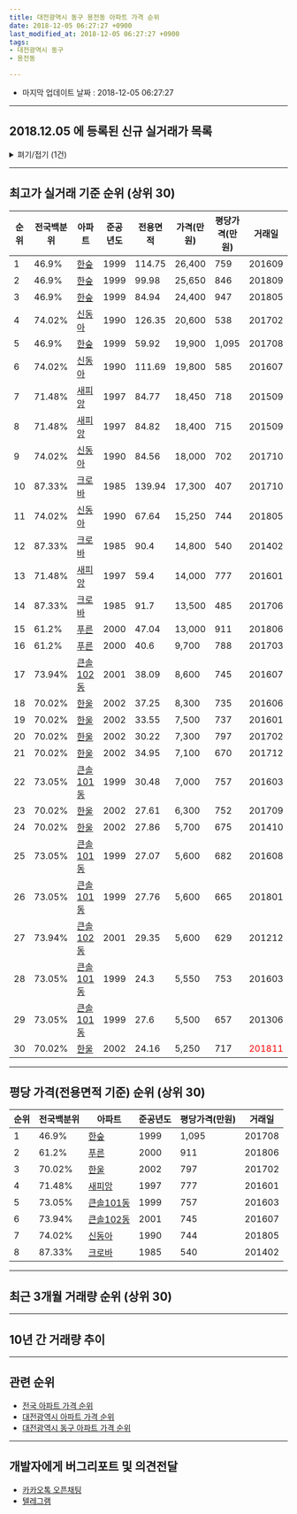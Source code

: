 ```yaml
---
title: 대전광역시 동구 용전동 아파트 가격 순위
date: 2018-12-05 06:27:27 +0900
last_modified_at: 2018-12-05 06:27:27 +0900
tags:
- 대전광역시 동구
- 용전동

---
```


* 마지막 업데이트 날짜 : 2018-12-05 06:27:27

---

## 2018.12.05 에 등록된 신규 실거래가 목록

<details>
<summary>펴기/접기 (1건)</summary>
<div markdown="1">

|아파트|전국백분위|준공년도|전용면적|가격(만원)|평당가격(만원)|거래일|
|---|---|---|---|---|---|---|
|[한울](https://search.naver.com/search.naver?query=%EB%8C%80%EC%A0%84%EA%B4%91%EC%97%AD%EC%8B%9C+%EB%8F%99%EA%B5%AC+%EC%9A%A9%EC%A0%84%EB%8F%99+%ED%95%9C%EC%9A%B8)|70.02%|2002|37.25|7,200|637|<span style="color:red">201812</span>|


</div>
</details>

---

## 최고가 실거래 기준 순위 (상위 30)


|순위|전국백분위|아파트|준공년도|전용면적|가격(만원)|평당가격(만원)|거래일|
|---|---|---|---|---|---|---|---|
|1|46.9%|[한숲](https://search.naver.com/search.naver?query=%EB%8C%80%EC%A0%84%EA%B4%91%EC%97%AD%EC%8B%9C+%EB%8F%99%EA%B5%AC+%EC%9A%A9%EC%A0%84%EB%8F%99+%ED%95%9C%EC%88%B2)|1999|114.75|26,400|759|201609|
|2|46.9%|[한숲](https://search.naver.com/search.naver?query=%EB%8C%80%EC%A0%84%EA%B4%91%EC%97%AD%EC%8B%9C+%EB%8F%99%EA%B5%AC+%EC%9A%A9%EC%A0%84%EB%8F%99+%ED%95%9C%EC%88%B2)|1999|99.98|25,650|846|201809|
|3|46.9%|[한숲](https://search.naver.com/search.naver?query=%EB%8C%80%EC%A0%84%EA%B4%91%EC%97%AD%EC%8B%9C+%EB%8F%99%EA%B5%AC+%EC%9A%A9%EC%A0%84%EB%8F%99+%ED%95%9C%EC%88%B2)|1999|84.94|24,400|947|201805|
|4|74.02%|[신동아](https://search.naver.com/search.naver?query=%EB%8C%80%EC%A0%84%EA%B4%91%EC%97%AD%EC%8B%9C+%EB%8F%99%EA%B5%AC+%EC%9A%A9%EC%A0%84%EB%8F%99+%EC%8B%A0%EB%8F%99%EC%95%84)|1990|126.35|20,600|538|201702|
|5|46.9%|[한숲](https://search.naver.com/search.naver?query=%EB%8C%80%EC%A0%84%EA%B4%91%EC%97%AD%EC%8B%9C+%EB%8F%99%EA%B5%AC+%EC%9A%A9%EC%A0%84%EB%8F%99+%ED%95%9C%EC%88%B2)|1999|59.92|19,900|1,095|201708|
|6|74.02%|[신동아](https://search.naver.com/search.naver?query=%EB%8C%80%EC%A0%84%EA%B4%91%EC%97%AD%EC%8B%9C+%EB%8F%99%EA%B5%AC+%EC%9A%A9%EC%A0%84%EB%8F%99+%EC%8B%A0%EB%8F%99%EC%95%84)|1990|111.69|19,800|585|201607|
|7|71.48%|[새피앙](https://search.naver.com/search.naver?query=%EB%8C%80%EC%A0%84%EA%B4%91%EC%97%AD%EC%8B%9C+%EB%8F%99%EA%B5%AC+%EC%9A%A9%EC%A0%84%EB%8F%99+%EC%83%88%ED%94%BC%EC%95%99)|1997|84.77|18,450|718|201509|
|8|71.48%|[새피앙](https://search.naver.com/search.naver?query=%EB%8C%80%EC%A0%84%EA%B4%91%EC%97%AD%EC%8B%9C+%EB%8F%99%EA%B5%AC+%EC%9A%A9%EC%A0%84%EB%8F%99+%EC%83%88%ED%94%BC%EC%95%99)|1997|84.82|18,400|715|201509|
|9|74.02%|[신동아](https://search.naver.com/search.naver?query=%EB%8C%80%EC%A0%84%EA%B4%91%EC%97%AD%EC%8B%9C+%EB%8F%99%EA%B5%AC+%EC%9A%A9%EC%A0%84%EB%8F%99+%EC%8B%A0%EB%8F%99%EC%95%84)|1990|84.56|18,000|702|201710|
|10|87.33%|[크로바](https://search.naver.com/search.naver?query=%EB%8C%80%EC%A0%84%EA%B4%91%EC%97%AD%EC%8B%9C+%EB%8F%99%EA%B5%AC+%EC%9A%A9%EC%A0%84%EB%8F%99+%ED%81%AC%EB%A1%9C%EB%B0%94)|1985|139.94|17,300|407|201710|
|11|74.02%|[신동아](https://search.naver.com/search.naver?query=%EB%8C%80%EC%A0%84%EA%B4%91%EC%97%AD%EC%8B%9C+%EB%8F%99%EA%B5%AC+%EC%9A%A9%EC%A0%84%EB%8F%99+%EC%8B%A0%EB%8F%99%EC%95%84)|1990|67.64|15,250|744|201805|
|12|87.33%|[크로바](https://search.naver.com/search.naver?query=%EB%8C%80%EC%A0%84%EA%B4%91%EC%97%AD%EC%8B%9C+%EB%8F%99%EA%B5%AC+%EC%9A%A9%EC%A0%84%EB%8F%99+%ED%81%AC%EB%A1%9C%EB%B0%94)|1985|90.4|14,800|540|201402|
|13|71.48%|[새피앙](https://search.naver.com/search.naver?query=%EB%8C%80%EC%A0%84%EA%B4%91%EC%97%AD%EC%8B%9C+%EB%8F%99%EA%B5%AC+%EC%9A%A9%EC%A0%84%EB%8F%99+%EC%83%88%ED%94%BC%EC%95%99)|1997|59.4|14,000|777|201601|
|14|87.33%|[크로바](https://search.naver.com/search.naver?query=%EB%8C%80%EC%A0%84%EA%B4%91%EC%97%AD%EC%8B%9C+%EB%8F%99%EA%B5%AC+%EC%9A%A9%EC%A0%84%EB%8F%99+%ED%81%AC%EB%A1%9C%EB%B0%94)|1985|91.7|13,500|485|201706|
|15|61.2%|[푸른](https://search.naver.com/search.naver?query=%EB%8C%80%EC%A0%84%EA%B4%91%EC%97%AD%EC%8B%9C+%EB%8F%99%EA%B5%AC+%EC%9A%A9%EC%A0%84%EB%8F%99+%ED%91%B8%EB%A5%B8)|2000|47.04|13,000|911|201806|
|16|61.2%|[푸른](https://search.naver.com/search.naver?query=%EB%8C%80%EC%A0%84%EA%B4%91%EC%97%AD%EC%8B%9C+%EB%8F%99%EA%B5%AC+%EC%9A%A9%EC%A0%84%EB%8F%99+%ED%91%B8%EB%A5%B8)|2000|40.6|9,700|788|201703|
|17|73.94%|[큰솔102동](https://search.naver.com/search.naver?query=%EB%8C%80%EC%A0%84%EA%B4%91%EC%97%AD%EC%8B%9C+%EB%8F%99%EA%B5%AC+%EC%9A%A9%EC%A0%84%EB%8F%99+%ED%81%B0%EC%86%94102%EB%8F%99)|2001|38.09|8,600|745|201607|
|18|70.02%|[한울](https://search.naver.com/search.naver?query=%EB%8C%80%EC%A0%84%EA%B4%91%EC%97%AD%EC%8B%9C+%EB%8F%99%EA%B5%AC+%EC%9A%A9%EC%A0%84%EB%8F%99+%ED%95%9C%EC%9A%B8)|2002|37.25|8,300|735|201606|
|19|70.02%|[한울](https://search.naver.com/search.naver?query=%EB%8C%80%EC%A0%84%EA%B4%91%EC%97%AD%EC%8B%9C+%EB%8F%99%EA%B5%AC+%EC%9A%A9%EC%A0%84%EB%8F%99+%ED%95%9C%EC%9A%B8)|2002|33.55|7,500|737|201601|
|20|70.02%|[한울](https://search.naver.com/search.naver?query=%EB%8C%80%EC%A0%84%EA%B4%91%EC%97%AD%EC%8B%9C+%EB%8F%99%EA%B5%AC+%EC%9A%A9%EC%A0%84%EB%8F%99+%ED%95%9C%EC%9A%B8)|2002|30.22|7,300|797|201702|
|21|70.02%|[한울](https://search.naver.com/search.naver?query=%EB%8C%80%EC%A0%84%EA%B4%91%EC%97%AD%EC%8B%9C+%EB%8F%99%EA%B5%AC+%EC%9A%A9%EC%A0%84%EB%8F%99+%ED%95%9C%EC%9A%B8)|2002|34.95|7,100|670|201712|
|22|73.05%|[큰솔101동](https://search.naver.com/search.naver?query=%EB%8C%80%EC%A0%84%EA%B4%91%EC%97%AD%EC%8B%9C+%EB%8F%99%EA%B5%AC+%EC%9A%A9%EC%A0%84%EB%8F%99+%ED%81%B0%EC%86%94101%EB%8F%99)|1999|30.48|7,000|757|201603|
|23|70.02%|[한울](https://search.naver.com/search.naver?query=%EB%8C%80%EC%A0%84%EA%B4%91%EC%97%AD%EC%8B%9C+%EB%8F%99%EA%B5%AC+%EC%9A%A9%EC%A0%84%EB%8F%99+%ED%95%9C%EC%9A%B8)|2002|27.61|6,300|752|201709|
|24|70.02%|[한울](https://search.naver.com/search.naver?query=%EB%8C%80%EC%A0%84%EA%B4%91%EC%97%AD%EC%8B%9C+%EB%8F%99%EA%B5%AC+%EC%9A%A9%EC%A0%84%EB%8F%99+%ED%95%9C%EC%9A%B8)|2002|27.86|5,700|675|201410|
|25|73.05%|[큰솔101동](https://search.naver.com/search.naver?query=%EB%8C%80%EC%A0%84%EA%B4%91%EC%97%AD%EC%8B%9C+%EB%8F%99%EA%B5%AC+%EC%9A%A9%EC%A0%84%EB%8F%99+%ED%81%B0%EC%86%94101%EB%8F%99)|1999|27.07|5,600|682|201608|
|26|73.05%|[큰솔101동](https://search.naver.com/search.naver?query=%EB%8C%80%EC%A0%84%EA%B4%91%EC%97%AD%EC%8B%9C+%EB%8F%99%EA%B5%AC+%EC%9A%A9%EC%A0%84%EB%8F%99+%ED%81%B0%EC%86%94101%EB%8F%99)|1999|27.76|5,600|665|201801|
|27|73.94%|[큰솔102동](https://search.naver.com/search.naver?query=%EB%8C%80%EC%A0%84%EA%B4%91%EC%97%AD%EC%8B%9C+%EB%8F%99%EA%B5%AC+%EC%9A%A9%EC%A0%84%EB%8F%99+%ED%81%B0%EC%86%94102%EB%8F%99)|2001|29.35|5,600|629|201212|
|28|73.05%|[큰솔101동](https://search.naver.com/search.naver?query=%EB%8C%80%EC%A0%84%EA%B4%91%EC%97%AD%EC%8B%9C+%EB%8F%99%EA%B5%AC+%EC%9A%A9%EC%A0%84%EB%8F%99+%ED%81%B0%EC%86%94101%EB%8F%99)|1999|24.3|5,550|753|201603|
|29|73.05%|[큰솔101동](https://search.naver.com/search.naver?query=%EB%8C%80%EC%A0%84%EA%B4%91%EC%97%AD%EC%8B%9C+%EB%8F%99%EA%B5%AC+%EC%9A%A9%EC%A0%84%EB%8F%99+%ED%81%B0%EC%86%94101%EB%8F%99)|1999|27.6|5,500|657|201306|
|30|70.02%|[한울](https://search.naver.com/search.naver?query=%EB%8C%80%EC%A0%84%EA%B4%91%EC%97%AD%EC%8B%9C+%EB%8F%99%EA%B5%AC+%EC%9A%A9%EC%A0%84%EB%8F%99+%ED%95%9C%EC%9A%B8)|2002|24.16|5,250|717|<span style="color:red">201811</span>|


---

## 평당 가격(전용면적 기준) 순위 (상위 30)


|순위|전국백분위|아파트|준공년도|평당가격(만원)|거래일|
|---|---|---|---|---|---|
|1|46.9%|[한숲](https://search.naver.com/search.naver?query=%EB%8C%80%EC%A0%84%EA%B4%91%EC%97%AD%EC%8B%9C+%EB%8F%99%EA%B5%AC+%EC%9A%A9%EC%A0%84%EB%8F%99+%ED%95%9C%EC%88%B2)|1999|1,095|201708|
|2|61.2%|[푸른](https://search.naver.com/search.naver?query=%EB%8C%80%EC%A0%84%EA%B4%91%EC%97%AD%EC%8B%9C+%EB%8F%99%EA%B5%AC+%EC%9A%A9%EC%A0%84%EB%8F%99+%ED%91%B8%EB%A5%B8)|2000|911|201806|
|3|70.02%|[한울](https://search.naver.com/search.naver?query=%EB%8C%80%EC%A0%84%EA%B4%91%EC%97%AD%EC%8B%9C+%EB%8F%99%EA%B5%AC+%EC%9A%A9%EC%A0%84%EB%8F%99+%ED%95%9C%EC%9A%B8)|2002|797|201702|
|4|71.48%|[새피앙](https://search.naver.com/search.naver?query=%EB%8C%80%EC%A0%84%EA%B4%91%EC%97%AD%EC%8B%9C+%EB%8F%99%EA%B5%AC+%EC%9A%A9%EC%A0%84%EB%8F%99+%EC%83%88%ED%94%BC%EC%95%99)|1997|777|201601|
|5|73.05%|[큰솔101동](https://search.naver.com/search.naver?query=%EB%8C%80%EC%A0%84%EA%B4%91%EC%97%AD%EC%8B%9C+%EB%8F%99%EA%B5%AC+%EC%9A%A9%EC%A0%84%EB%8F%99+%ED%81%B0%EC%86%94101%EB%8F%99)|1999|757|201603|
|6|73.94%|[큰솔102동](https://search.naver.com/search.naver?query=%EB%8C%80%EC%A0%84%EA%B4%91%EC%97%AD%EC%8B%9C+%EB%8F%99%EA%B5%AC+%EC%9A%A9%EC%A0%84%EB%8F%99+%ED%81%B0%EC%86%94102%EB%8F%99)|2001|745|201607|
|7|74.02%|[신동아](https://search.naver.com/search.naver?query=%EB%8C%80%EC%A0%84%EA%B4%91%EC%97%AD%EC%8B%9C+%EB%8F%99%EA%B5%AC+%EC%9A%A9%EC%A0%84%EB%8F%99+%EC%8B%A0%EB%8F%99%EC%95%84)|1990|744|201805|
|8|87.33%|[크로바](https://search.naver.com/search.naver?query=%EB%8C%80%EC%A0%84%EA%B4%91%EC%97%AD%EC%8B%9C+%EB%8F%99%EA%B5%AC+%EC%9A%A9%EC%A0%84%EB%8F%99+%ED%81%AC%EB%A1%9C%EB%B0%94)|1985|540|201402|


---

## 최근 3개월 거래량 순위 (상위 30)


<div style="width:100%;">
    <canvas id="deal_count_ranking" height="250"></canvas>
</div>


<script>
new Chart(document.getElementById("deal_count_ranking"), {
    type: 'horizontalBar',
    data: {
        labels: ['한숲', '신동아', '한울', '새피앙', '큰솔101동', '큰솔102동', '푸른'],
        datasets: [{
            label: '실거래 수',
            data: [5, 4, 3, 2, 2, 2, 2],
            borderColor: "rgba(255, 0, 128, 1)",
            backgroundColor: "rgba(255, 0, 128, 0.5)",
            fill: false,
        }]
    },
    options: {
        responsive: true,
        title: {
            display: true,
            text: '최근 3개월 거래량 순위'
        },
        tooltips: {
            mode: 'index',
            intersect: false,
            callbacks: {
                title: function(tooltipItems, data) {
                    return "실거래 수:";
                },
                label: function(tooltipItem, data) {
                    return data.labels[tooltipItem.index] + ": " + tooltipItem.xLabel;
                }
            }
        },
        hover: {
            mode: 'nearest',
            intersect: true
        },
        scales: {
            xAxes: [{
                display: true,
                scaleLabel: {
                    display: true,
                    labelString: '실거래 수'
                },
                ticks: {
                    suggestedMin: 0,
                }
            }],
            yAxes: [{
                display: true,
                ticks: {
                    autoSkip: false,
                    callback: function(value, index, values) {
                        if (value.length > 15)
                            return value.substr(0, 13) + "...";
                        else
                            return value;
                    }
                },
                scaleLabel: {
                    display: false,
                }
            }]
        }
    }
});

</script>


---

## 10년 간 거래량 추이


<div style="width:100%;">
    <canvas id="deal_progress" height="250"></canvas>
</div>

<script>
new Chart(document.getElementById("deal_progress"), {
    type: 'line',
    data: {
        labels: ['200812','200901','200902','200903','200904','200905','200906','200907','200908','200909','200910','200911','200912','201001','201002','201003','201004','201005','201006','201007','201008','201009','201010','201011','201012','201101','201102','201103','201104','201105','201106','201107','201108','201109','201110','201111','201112','201201','201202','201203','201204','201205','201206','201207','201208','201209','201210','201211','201212','201301','201302','201303','201304','201305','201306','201307','201308','201309','201310','201311','201312','201401','201402','201403','201404','201405','201406','201407','201408','201409','201410','201411','201412','201501','201502','201503','201504','201505','201506','201507','201508','201509','201510','201511','201512','201601','201602','201603','201604','201605','201606','201607','201608','201609','201610','201611','201612','201701','201702','201703','201704','201705','201706','201707','201708','201709','201710','201711','201712','201801','201802','201803','201804','201805','201806','201807','201808','201809','201810','201811','201812'],
        datasets: [{
            label: '실거래 수',
            pointRadius: 1,
            data: [8, 17, 23, 30, 23, 30, 28, 30, 39, 27, 22, 31, 24, 26, 15, 32, 30, 24, 16, 20, 14, 24, 18, 20, 18, 21, 21, 18, 16, 23, 29, 27, 13, 21, 18, 15, 22, 17, 19, 18, 14, 11, 15, 24, 5, 19, 18, 27, 15, 9, 11, 21, 28, 20, 18, 14, 21, 10, 24, 15, 20, 14, 19, 21, 21, 19, 13, 21, 21, 25, 21, 18, 20, 22, 17, 33, 37, 13, 26, 19, 23, 18, 21, 17, 25, 15, 17, 31, 26, 15, 22, 21, 14, 27, 27, 18, 21, 12, 30, 16, 9, 27, 25, 19, 15, 20, 13, 15, 9, 15, 16, 20, 11, 29, 16, 17, 14, 10, 13, 6, 1],
            borderColor: "rgba(255, 201, 14, 1)",
            backgroundColor: "rgba(255, 201, 14, 0.5)",
            fill: true,
        }]
    },
    options: {
        responsive: true,
        title: {
            display: true,
            text: '10년간 거래량 추이'
        },
        tooltips: {
            mode: 'index',
            intersect: false,
        },
        hover: {
            mode: 'nearest',
            intersect: true
        },
        scales: {
            xAxes: [{
                display: true,
                scaleLabel: {
                    display: true,
                    labelString: '년/월'
                }
            }],
            yAxes: [{
                display: true,
                ticks: {
                    suggestedMin: 0,
                },
                scaleLabel: {
                    display: true,
                    labelString: '실거래 수'
                }
            }]
        }
    }
});

</script>


---

## 관련 순위

- [전국 아파트 가격 순위](https://inasie.github.io/apt-ranking/전국)
- [대전광역시 아파트 가격 순위](https://inasie.github.io/apt-ranking/대전광역시)
- [대전광역시 동구 아파트 가격 순위](https://inasie.github.io/apt-ranking/대전광역시-동구)


---

## 개발자에게 버그리포트 및 의견전달

- [카카오톡 오픈채팅](https://open.kakao.com/o/gLJUAP4)
- [텔레그램](https://t.me/inasie)

